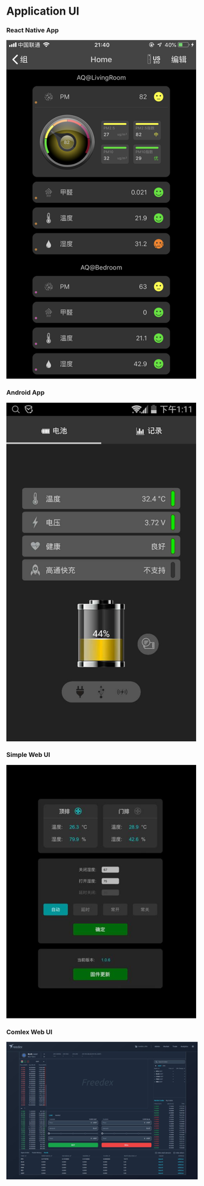 # Application UI

### React Native App
<img src="images/mobile_ui1.PNG" width="500">

### Android App
<img src="images/mobile_ui2.jpg" width="500">

### Simple Web UI
<img src="images/web_ui_simple.jpg" width="500">

### Comlex Web UI
<img src="images/web_ui_complex.jpg" width="800">
